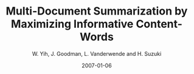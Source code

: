 ---
title: "Multi-Document Summarization by Maximizing Informative Content-Words"
collection: publications
permalink: /publication/2007-01-06-0019
date: 2007-01-06
author: 'W. Yih, J. Goodman, L. Vanderwende and H. Suzuki'
venue: 'IJCAI-2007'
---